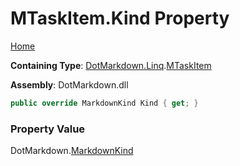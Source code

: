 <a name="_top"></a>

# MTaskItem\.Kind Property

[Home](../../../../README.md#_top)

**Containing Type**: [DotMarkdown.Linq](../../README.md#_top)\.[MTaskItem](../README.md#_top)

**Assembly**: DotMarkdown\.dll

```csharp
public override MarkdownKind Kind { get; }
```

### Property Value

DotMarkdown\.[MarkdownKind](../../../MarkdownKind/README.md#_top)


